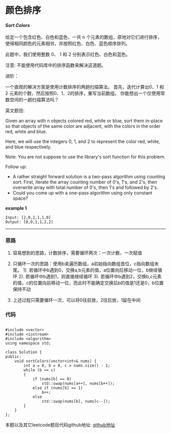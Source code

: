 # 颜色排序

#### *Sort Colors*

给定一个包含红色、白色和蓝色，一共 n 个元素的数组，原地对它们进行排序，使得相同颜色的元素相邻，并按照红色、白色、蓝色顺序排列。

此题中，我们使用整数 0、 1 和 2 分别表示红色、白色和蓝色。

注意:
不能使用代码库中的排序函数来解决这道题。

进阶：

一个直观的解决方案是使用计数排序的两趟扫描算法。
首先，迭代计算出0、1 和 2 元素的个数，然后按照0、1、2的排序，重写当前数组。
你能想出一个仅使用常数空间的一趟扫描算法吗？


英文题目:

Given an array with n objects colored red, white or blue, sort them in-place so that objects of the same color are adjacent, with the colors in the order red, white and blue.

Here, we will use the integers 0, 1, and 2 to represent the color red, white, and blue respectively.

Note: You are not suppose to use the library's sort function for this problem.

Follow up:

* A rather straight forward solution is a two-pass algorithm using counting sort.
First, iterate the array counting number of 0's, 1's, and 2's, then overwrite array with total number of 0's, then 1's and followed by 2's.
* Could you come up with a one-pass algorithm using only constant space?

**example 1**

```
Input: [2,0,2,1,1,0]
Output: [0,0,1,1,2,2]

```

---

### 思路

1. 容易想到的思路，计数排序，需要循环两次：一次计数，一次赋值
2. 只循环一次的思路：使用b来遍历数组，a初始指向数组首位，c指向数组末尾。
   1). 若循环中b遇到0，交换a,b元素的值，a位置向后移动一位，b继续循环
   2). 若循环中b遇到1，则直接继续循环
   3). 若循环中b遇到2，交换b,c元素的值，c的位置向前移动一位，而此时不能确定交换后b的值是1还是0，b位置保持不动
   
3. 上述过程只需要循环一次，可以将0往前放，2往后放，1留在中间



### 代码
```

#include <vector>
#include <iostream>
#include <algorithm>
using namespace std;

class Solution {
public:
	void sortColors(vector<int>& nums) {
		int a = 0, b = 0, c = nums.size() - 1;
		while (b <= c)
		{
			if (nums[b] == 0)
				std::swap(nums[a++], nums[b++]);
			else if (nums[b] == 1)
				b++;
			else
				std::swap(nums[b], nums[c--]);
		}
	}
};

```

本题以及其它leetcode题目代码github地址: [github地址](https:github.com/SherlockUnknowEn/leetcode)
